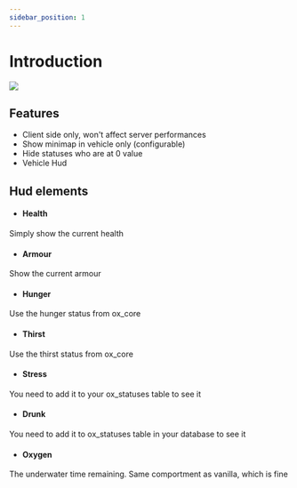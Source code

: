 ```yaml
---
sidebar_position: 1
---
```


# Introduction

<img src='https://i.imgur.com/depQRs9.png'/>

## Features

- Client side only, won't affect server performances
- Show minimap in vehicle only (configurable)
- Hide statuses who are at 0 value
- Vehicle Hud

## Hud elements

- #### Health
Simply show the current health

- #### Armour
Show the current armour

- #### Hunger
Use the hunger status from ox_core

- #### Thirst
Use the thirst status from ox_core

- #### Stress
You need to add it to your ox_statuses table to see it

- #### Drunk
You need to add it to ox_statuses table in your database to see it

- #### Oxygen
The underwater time remaining. Same comportment as vanilla, which is fine
